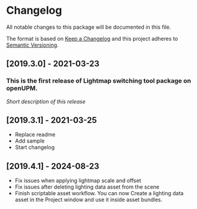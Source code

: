 # Changelog
All notable changes to this package will be documented in this file.

The format is based on [Keep a Changelog](http://keepachangelog.com/en/1.0.0/)
and this project adheres to [Semantic Versioning](http://semver.org/spec/v2.0.0.html).

## [2019.3.0] - 2021-03-23

### This is the first release of Lightmap switching tool package on openUPM.

*Short description of this release*

## [2019.3.1] - 2021-03-25

- Replace readme
- Add sample
- Start changelog

## [2019.4.1] - 2024-08-23

- Fix issues when applying lightmap scale and offset
- Fix issues after deleting lighting data asset from the scene
- Finish scriptable asset workflow. You can now Create a lighting data asset in the Project window and use it inside asset bundles.